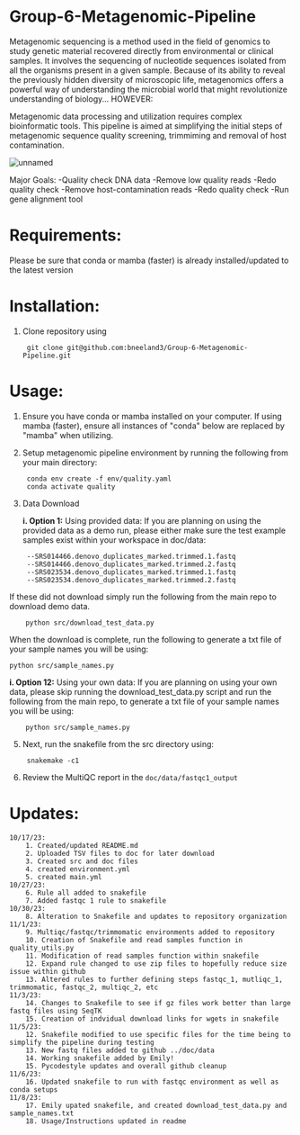 # Group-6-Metagenomic-Pipeline

Metagenomic sequencing is a method used in the field of genomics to study genetic material recovered directly from environmental or clinical samples. It involves the sequencing of nucleotide sequences isolated from all the organisms present in a given sample. Because of its ability to reveal the previously hidden diversity of microscopic life, metagenomics offers a powerful way of understanding the microbial world that might revolutionize understanding of biology... HOWEVER:

Metagenomic data processing and utilization requires complex bioinformatic tools. This pipeline is aimed at simplifying the initial steps of metagenomic sequence quality screening, trimmiming and removal of host contamination. 

![unnamed](https://github.com/bneeland3/Group-6-Metagenomic-Pipeline/assets/104112036/be4737fa-e19a-4a93-bad9-16e3ada7e0ae)

Major Goals: 
    -Quality check DNA data 
    -Remove low quality reads 
    -Redo quality check
    -Remove host-contamination reads
    -Redo quality check
    -Run gene alignment tool

# Requirements:
  Please be sure that conda or mamba (faster) is already installed/updated to the latest version

# Installation:
1. Clone repository using

        git clone git@github.com:bneeland3/Group-6-Metagenomic-Pipeline.git

# Usage:
1. Ensure you have conda or mamba installed on your computer. If using mamba (faster), ensure all instances of "conda" below are replaced by "mamba" when utilizing. 

2. Setup metagenomic pipeline environment by running the following from your main directory:

        conda env create -f env/quality.yaml
        conda activate quality

3. Data Download

   **i. Option 1:** Using provided data:
If you are planning on using the provided data as a demo run, please either make sure the test example samples exist within your workspace in doc/data:

        --SRS014466.denovo_duplicates_marked.trimmed.1.fastq
        --SRS014466.denovo_duplicates_marked.trimmed.2.fastq
        --SRS023534.denovo_duplicates_marked.trimmed.1.fastq
        --SRS023534.denovo_duplicates_marked.trimmed.2.fastq
    
If these did not download simply run the following from the main repo to download demo data. 

        python src/download_test_data.py
When the download is complete, run the following to generate a txt file of your sample names you will be using:

    python src/sample_names.py

   **i. Option 12:** Using your own data:
If you are planning on using your own data, please skip running the download_test_data.py script and run the following from the main repo, to generate a txt file of your sample names you will be using:

        python src/sample_names.py 

5. Next, run the snakefile from the src directory using:

        snakemake -c1

5. Review the MultiQC report in the `doc/data/fastqc1_output`


# Updates:
    10/17/23: 
        1. Created/updated README.md
        2. Uploaded TSV files to doc for later download
        3. Created src and doc files
        4. created environment.yml 
        5. created main.yml
    10/27/23:
        6. Rule all added to snakefile
        7. Added fastqc 1 rule to snakefile
    10/30/23:
        8. Alteration to Snakefile and updates to repository organization
    11/1/23:
        9. Multiqc/fastqc/trimmomatic environments added to repository
        10. Creation of Snakefile and read samples function in quality_utils.py
        11. Modification of read samples function within snakefile
        12. Expand rule changed to use zip files to hopefully reduce size issue within github
        13. Altered rules to further defining steps fastqc_1, mutliqc_1, trimmomatic, fastqc_2, multiqc_2, etc
    11/3/23:
        14. Changes to Snakefile to see if gz files work better than large fastq files using SeqTK
        15. Creation of indvidual download links for wgets in snakefile
    11/5/23:
        12. Snakefile modified to use specific files for the time being to simplify the pipeline during testing
        13. New fastq files added to github ../doc/data
        14. Working snakefile added by Emily!
        15. Pycodestyle updates and overall github cleanup
    11/6/23:
        16. Updated snakefile to run with fastqc environment as well as conda setups
    11/8/23:
        17. Emily upated snakefile, and created download_test_data.py and sample_names.txt
        18. Usage/Instructions updated in readme

